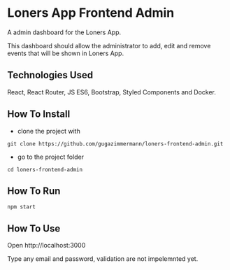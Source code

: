 # Loners App Frontend Admin

A admin dashboard for the Loners App. 

This dashboard should allow the administrator to add, edit and remove events that will be shown in Loners App.

## Technologies Used

React, React Router, JS ES6, Bootstrap, Styled Components and Docker.

## How To Install

* clone the project with 
```
git clone https://github.com/gugazimmermann/loners-frontend-admin.git
```
* go to the project folder 
```
cd loners-frontend-admin
```

## How To Run

```
npm start
```

## How To Use

Open http://localhost:3000

Type any email and password, validation are not impelemnted yet.